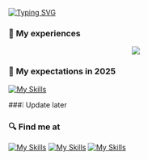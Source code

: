 
[![Typing SVG](https://readme-typing-svg.demolab.com?font=Fira+Code&pause=1000&width=435&lines=+Hi+guys%2C+i'm+Gemma!;Bonjour+%C3%A0+tous%2C+je+suis+Gemme!;I'm+studying+software+engineering;At+Danang+University+of+Science+and+Technology%2C+Viet+Nam)](https://git.io/typing-svg)



### :blue_heart: **My experiences**
<p align="center">
  <a href="https://skillicons.dev">
    <img src="https://skillicons.dev/icons?i=python,html,js,css,c,cpp,css ,git,gitlab,ai,r,arduino" />
  </a>
</p>


### :exploding_head: **My expectations in 2025**
[![My Skills](https://skillicons.dev/icons?i=figma,aws,docker,flutter,go,rust,php,java,mysql,mongodb,nodejs,rust,react,vue)](https://skillicons.dev)

###:grey_exclamation: Update later

### :mag: Find me at
[![My Skills](https://skillicons.dev/icons?i=github)](https://github.com/iamgem01)
[![My Skills](https://skillicons.dev/icons?i=linkedin)](https://www.linkedin.com/in/tran-bich-ngoc-224b26245/)
[![My Skills](https://skillicons.dev/icons?i=discord)](https://discord.com/channels/@gemisme)

